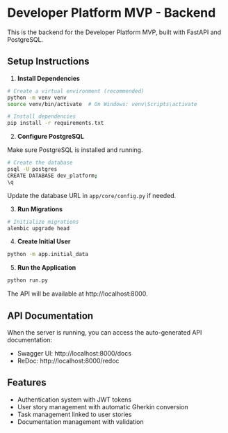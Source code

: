 # Developer Platform MVP - Backend

This is the backend for the Developer Platform MVP, built with FastAPI and PostgreSQL.

## Setup Instructions

1. **Install Dependencies**

```bash
# Create a virtual environment (recommended)
python -m venv venv
source venv/bin/activate  # On Windows: venv\Scripts\activate

# Install dependencies
pip install -r requirements.txt
```

2. **Configure PostgreSQL**

Make sure PostgreSQL is installed and running.

```bash
# Create the database
psql -U postgres
CREATE DATABASE dev_platform;
\q
```

Update the database URL in `app/core/config.py` if needed.

3. **Run Migrations**

```bash
# Initialize migrations
alembic upgrade head
```

4. **Create Initial User**

```bash
python -m app.initial_data
```

5. **Run the Application**

```bash
python run.py
```

The API will be available at http://localhost:8000.

## API Documentation

When the server is running, you can access the auto-generated API documentation:

- Swagger UI: http://localhost:8000/docs
- ReDoc: http://localhost:8000/redoc

## Features

- Authentication system with JWT tokens
- User story management with automatic Gherkin conversion
- Task management linked to user stories
- Documentation management with validation

